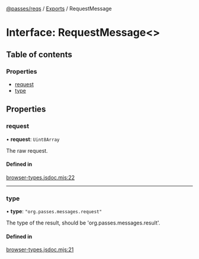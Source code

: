 [@passes/reqs](../README.md) / [Exports](../modules.md) / RequestMessage

# Interface: RequestMessage\<\>

## Table of contents

### Properties

- [request](RequestMessage.md#request)
- [type](RequestMessage.md#type)

## Properties

### request

• **request**: `Uint8Array`

The raw request.

#### Defined in

[browser-types.jsdoc.mjs:22](https://github.com/passes-org/passes/blob/55014ff/packages/reqs/src/browser-types.jsdoc.mjs#L22)

___

### type

• **type**: ``"org.passes.messages.request"``

The type of the result, should be 'org.passes.messages.result'.

#### Defined in

[browser-types.jsdoc.mjs:21](https://github.com/passes-org/passes/blob/55014ff/packages/reqs/src/browser-types.jsdoc.mjs#L21)
